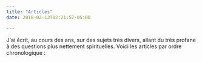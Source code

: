 ```yaml
---
title: "Articles"
date: 2018-02-13T12:21:57-05:00

---
```


J'ai écrit, au cours des ans, sur des sujets très divers, allant du très profane à des questions plus nettement spirituelles.  Voici les articles par ordre chronologique&nbsp;: